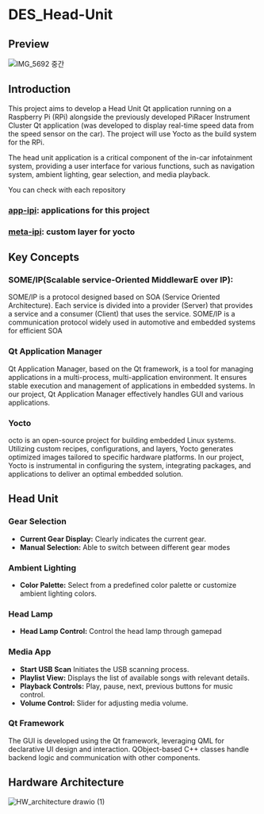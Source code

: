 # DES_Head-Unit

## Preview
![IMG_5692 중간](https://github.com/SEA-ME-Team6/DES_Head-Unit/assets/106136905/0da57d5a-7234-4e59-b969-6b20ccee820f)


## Introduction

This project aims to develop a Head Unit Qt application running on a Raspberry Pi (RPi) alongside the previously developed PiRacer Instrument Cluster Qt application (was developed to display real-time speed data from the speed sensor on the car).  The project will use Yocto as the build system for the RPi.

The head unit application is a critical component of the in-car infotainment system, providing a user interface for various functions, such as navigation system, ambient lighting, gear selection, and media playback.


You can check with each repository

### [app-ipi](https://github.com/SEA-ME-Team6/app-ipi/tree/main): applications for this project 
### [meta-ipi](https://github.com/SEA-ME-Team6/meta-ipi/tree/main): custom layer for yocto


## Key Concepts
### SOME/IP(Scalable service-Oriented MiddlewarE over IP):
SOME/IP is a protocol designed based on SOA (Service Oriented Architecture). Each service is divided into a provider (Server) that provides a service and a consumer (Client) that uses the service. SOME/IP is a communication protocol widely used in automotive and embedded systems for efficient SOA

### Qt Application Manager
Qt Application Manager, based on the Qt framework, is a tool for managing applications in a multi-process, multi-application environment. It ensures stable execution and management of applications in embedded systems.
In our project, Qt Application Manager effectively handles GUI and various applications.

### Yocto
octo is an open-source project for building embedded Linux systems. Utilizing custom recipes, configurations, and layers, Yocto generates optimized images tailored to specific hardware platforms.
In our project, Yocto is instrumental in configuring the system, integrating packages, and applications to deliver an optimal embedded solution.

## Head Unit


### Gear Selection

- **Current Gear Display:** Clearly indicates the current gear.
- **Manual Selection:** Able to switch between different gear modes
  
### Ambient Lighting

- **Color Palette:** Select from a predefined color palette or customize ambient lighting colors.

### Head Lamp
- **Head Lamp Control:** Control the head lamp through gamepad

### Media App

- **Start USB Scan** Initiates the USB scanning process.
- **Playlist View:** Displays the list of available songs with relevant details.
- **Playback Controls:** Play, pause, next, previous buttons for music control.
- **Volume Control:** Slider for adjusting media volume.


### Qt Framework

The GUI is developed using the Qt framework, leveraging QML for declarative UI design and interaction. QObject-based C++ classes handle backend logic and communication with other components.

## Hardware Architecture
![HW_architecture drawio (1)](https://github.com/SEA-ME-Team6/DES_Head-Unit/assets/106136905/0fed61fa-2bc6-4965-886b-cb55bad98cd1)


